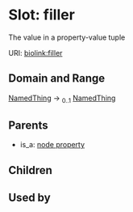 
# Slot: filler


The value in a property-value tuple

URI: [biolink:filler](https://w3id.org/biolink/vocab/filler)


## Domain and Range

[NamedThing](NamedThing.md) &#8594;  <sub>0..1</sub> [NamedThing](NamedThing.md)

## Parents

 *  is_a: [node property](node_property.md)

## Children


## Used by

